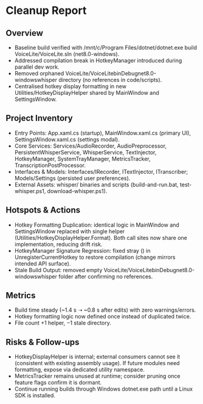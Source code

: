 # Cleanup Report

## Overview
- Baseline build verified with /mnt/c/Program Files/dotnet/dotnet.exe build VoiceLite/VoiceLite.sln (net8.0-windows).
- Addressed compilation break in HotkeyManager introduced during parallel dev work.
- Removed orphaned VoiceLite/VoiceLitebinDebugnet8.0-windowswhisper directory (no references in code/scripts).
- Centralised hotkey display formatting in new Utilities/HotkeyDisplayHelper shared by MainWindow and SettingsWindow.

## Project Inventory
- Entry Points: App.xaml.cs (startup), MainWindow.xaml.cs (primary UI), SettingsWindow.xaml.cs (settings modal).
- Core Services: Services/AudioRecorder, AudioPreprocessor, PersistentWhisperService, WhisperService, TextInjector, HotkeyManager, SystemTrayManager, MetricsTracker, TranscriptionPostProcessor.
- Interfaces & Models: Interfaces/IRecorder, ITextInjector, ITranscriber; Models/Settings (persisted user preferences).
- External Assets: whisper/ binaries and scripts (build-and-run.bat, test-whisper.ps1, download-whisper.ps1).

## Hotspots & Actions
- Hotkey Formatting Duplication: identical logic in MainWindow and SettingsWindow replaced with single helper (Utilities/HotkeyDisplayHelper.Format). Both call sites now share one implementation, reducing drift risk.
- HotkeyManager Signature Regression: fixed stray () in UnregisterCurrentHotkey to restore compilation (change mirrors intended API surface).
- Stale Build Output: removed empty VoiceLite/VoiceLitebinDebugnet8.0-windowswhisper folder after confirming no references.

## Metrics
- Build time steady (~1.4 s ➝ ~0.8 s after edits) with zero warnings/errors.
- Hotkey formatting logic now defined once instead of duplicated twice.
- File count +1 helper, −1 stale directory.

## Risks & Follow-ups
- HotkeyDisplayHelper is internal; external consumers cannot see it (consistent with existing assembly usage). If future modules need formatting, expose via dedicated utility namespace.
- MetricsTracker remains unused at runtime; consider pruning once feature flags confirm it is dormant.
- Continue running builds through Windows dotnet.exe path until a Linux SDK is installed.
